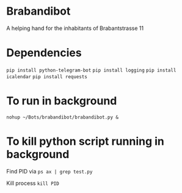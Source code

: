 # Brabandibot
A helping hand for the inhabitants of Brabantstrasse 11

# Dependencies
```pip install python-telegram-bot```
```pip install logging```
```pip install icalendar```
```pip install requests```

# To run in background
```nohup ~/Bots/brabandibot/brabandibot.py &```

# To kill python script running in background
Find PID via 
```ps ax | grep test.py```

Kill process
```kill PID```